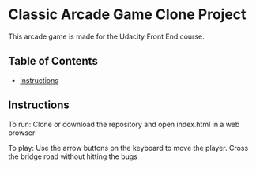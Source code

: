# Classic Arcade Game Clone Project

This arcade game is made for the Udacity Front End course.

## Table of Contents

- [Instructions](#instructions)

## Instructions

To run: Clone or download the repository and open index.html in a web browser

To play: Use the arrow buttons on the keyboard to move the player. Cross the bridge road without hitting the bugs
